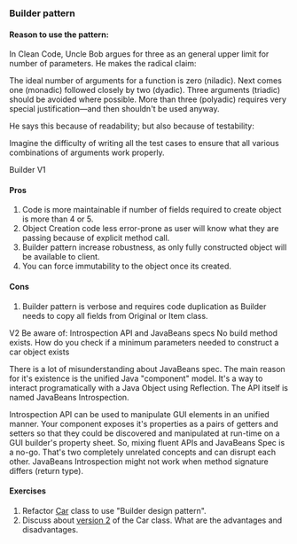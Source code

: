### Builder pattern
#### Reason to use the pattern: 
In Clean Code, Uncle Bob argues for three as an general upper limit for number of parameters. He makes the radical claim:

The ideal number of arguments for a function is zero (niladic). Next comes one (monadic) followed closely by two (dyadic). Three arguments (triadic) should be avoided where possible. More than three (polyadic) requires very special justification—and then shouldn't be used anyway.

He says this because of readability; but also because of testability:

Imagine the difficulty of writing all the test cases to ensure that all various combinations of arguments work properly.

Builder
V1
#### Pros
1) Code is more maintainable if number of fields required to create object is more than 4 or 5.
2) Object Creation code less error-prone as user will know what they are passing because of explicit method call.
3) Builder pattern increase robustness, as only fully constructed object will be available to client.
4) You can force immutability to the object once its created.
#### Cons
1) Builder pattern is verbose and requires code duplication as Builder needs to copy all fields from Original or Item class.

V2
Be aware of:
Introspection API and JavaBeans specs
No build method exists. How do you check if a minimum parameters needed to construct a car object exists


There is a lot of misunderstanding about JavaBeans spec.
The main reason for it's existence is the unified Java "component" model. 
It's a way to interact programatically with a Java Object using Reflection. 
The API itself is named JavaBeans Introspection. 

Introspection API can be used to manipulate GUI elements in an unified manner. 
Your component exposes it's properties as a pairs of getters and setters so that they could be discovered and manipulated at run-time on a GUI builder's property sheet.
So, mixing fluent APIs and JavaBeans Spec is a no-go. That's two completely unrelated concepts and can disrupt each other. JavaBeans Introspection might not work when method signature differs (return type).


#### Exercises

1. Refactor [Car](./exercises/Car.java) class to use "Builder design pattern".
2. Discuss about [version 2](./exercises/CarV2.java) of the Car class. What are the advantages and disadvantages.





